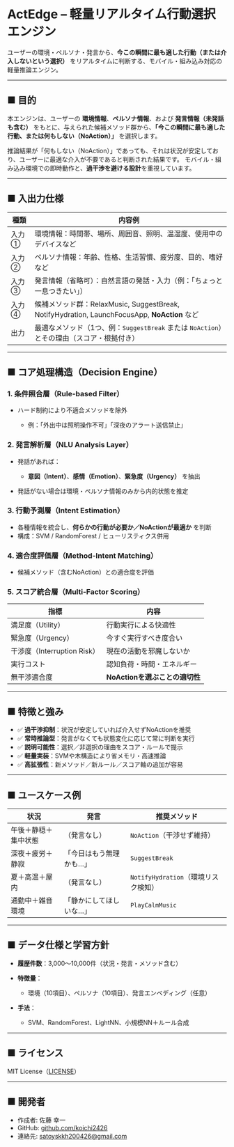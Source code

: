 # ActEdge – 軽量リアルタイム行動選択エンジン

ユーザーの環境・ペルソナ・発言から、**今この瞬間に最も適した行動（または介入しないという選択）** をリアルタイムに判断する、モバイル・組み込み対応の軽量推論エンジン。

---

## ■ 目的

本エンジンは、ユーザーの **環境情報**、**ペルソナ情報**、および **発言情報（未発話も含む）** をもとに、与えられた候補メソッド群から、**「今この瞬間に最も適した行動、または何もしない（NoAction）」** を選択します。

推論結果が「何もしない（NoAction）」であっても、それは状況が安定しており、ユーザーに最適な介入が不要であると判断された結果です。
モバイル・組み込み環境での即時動作と、**過干渉を避ける設計**を重視しています。

---

## ■ 入出力仕様

| 種類  | 内容例                                                                                |
| --- | ---------------------------------------------------------------------------------- |
| 入力① | 環境情報：時間帯、場所、周囲音、照明、温湿度、使用中のデバイスなど                                                  |
| 入力② | ペルソナ情報：年齢、性格、生活習慣、疲労度、目的、嗜好など                                                      |
| 入力③ | 発言情報（省略可）：自然言語の発話・入力（例：「ちょっと一息つきたい」）                                               |
| 入力④ | 候補メソッド群：RelaxMusic, SuggestBreak, NotifyHydration, LaunchFocusApp, **NoAction** など |
| 出力  | 最適なメソッド（1つ、例：`SuggestBreak` または `NoAction`）とその理由（スコア・根拠付き）                         |

---

## ■ コア処理構造（Decision Engine）

### 1. 条件照合層（Rule-based Filter）

* ハード制約により不適合メソッドを除外

  * 例：「外出中は照明操作不可」「深夜のアラート送信禁止」

### 2. 発言解析層（NLU Analysis Layer）

* 発話があれば：

  * **意図（Intent）**、**感情（Emotion）**、**緊急度（Urgency）** を抽出
* 発話がない場合は環境・ペルソナ情報のみから内的状態を推定

### 3. 行動予測層（Intent Estimation）

* 各種情報を統合し、**何らかの行動が必要か／NoActionが最適か** を判断
* 構成：SVM / RandomForest / ヒューリスティクス併用

### 4. 適合度評価層（Method-Intent Matching）

* 候補メソッド（含むNoAction）との適合度を評価

### 5. スコア統合層（Multi-Factor Scoring）

| 指標                     | 内容                    |
| ---------------------- | --------------------- |
| 満足度（Utility）           | 行動実行による快適性            |
| 緊急度（Urgency）           | 今すぐ実行すべき度合い           |
| 干渉度（Interruption Risk） | 現在の活動を邪魔しないか          |
| 実行コスト                  | 認知負荷・時間・エネルギー         |
| 無干渉適合度                 | **NoActionを選ぶことの適切性** |

---

## ■ 特徴と強み

* ✅ **過干渉抑制**：状況が安定していれば介入せずNoActionを推奨
* ✅ **常時推論型**：発言がなくても状態変化に応じて常に判断を実行
* ✅ **説明可能性**：選択／非選択の理由をスコア・ルールで提示
* ✅ **軽量実装**：SVMや木構造により省メモリ・高速推論
* ✅ **高拡張性**：新メソッド／新ルール／スコア軸の追加が容易

---

## ■ ユースケース例

| 状況         | 発言           | 推奨メソッド                     |
| ---------- | ------------ | -------------------------- |
| 午後＋静穏＋集中状態 | （発言なし）       | `NoAction`（干渉せず維持）         |
| 深夜＋疲労＋静寂   | 「今日はもう無理かも…」 | `SuggestBreak`             |
| 夏＋高温＋屋内    | （発言なし）       | `NotifyHydration`（環境リスク検知） |
| 通勤中＋雑音環境   | 「静かにしてほしいな…」 | `PlayCalmMusic`            |

---

## ■ データ仕様と学習方針

* **履歴件数**：3,000〜10,000件（状況・発言・メソッド含む）
* **特徴量**：

  * 環境（10項目）、ペルソナ（10項目）、発言エンベディング（任意）
* **手法**：

  * SVM、RandomForest、LightNN、小規模NN＋ルール合成

---

## ■ ライセンス

MIT License（[LICENSE](./LICENSE)）

---

## ■ 開発者

* 作成者: 佐藤 幸一
* GitHub: [github.com/koichi2426](https://github.com/koichi2426)
* 連絡先: [satoyskkh200426@gmail.com](mailto:satoyskkh200426@gmail.com)